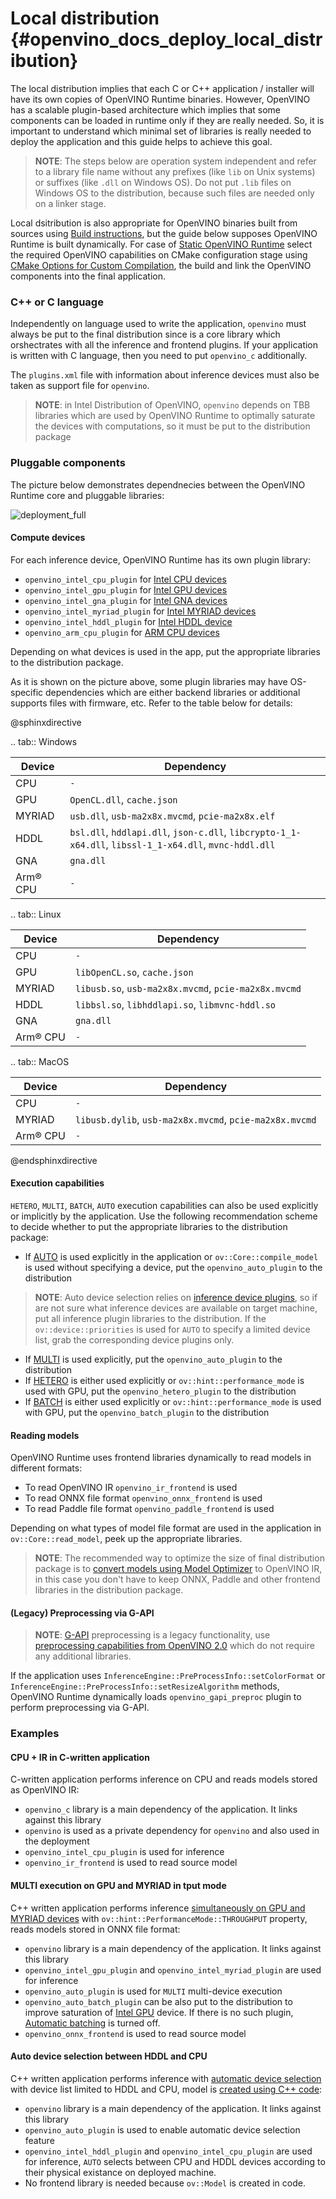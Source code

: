 # Local distribution {#openvino_docs_deploy_local_distribution}

The local distribution implies that each C or C++ application / installer will have its own copies of OpenVINO Runtime binaries. However, OpenVINO has a scalable plugin-based architecture which implies that some components can be loaded in runtime only if they are really needed. So, it is important to understand which minimal set of libraries is really needed to deploy the application and this guide helps to achieve this goal.

> **NOTE**: The steps below are operation system independent and refer to a library file name without any prefixes (like `lib` on Unix systems) or suffixes (like `.dll` on Windows OS). Do not put `.lib` files on Windows OS to the distribution, because such files are needed only on a linker stage.

Local dsitribution is also appropriate for OpenVINO binaries built from sources using [Build instructions](https://github.com/openvinotoolkit/openvino/wiki#how-to-build), but the guide below supposes OpenVINO Runtime is built dynamically. For case of [Static OpenVINO Runtime](https://github.com/openvinotoolkit/openvino/wiki/StaticLibraries) select the required OpenVINO capabilities on CMake configuration stage using [CMake Options for Custom Compilation](https://github.com/openvinotoolkit/openvino/wiki/CMakeOptionsForCustomCompilation), the build and link the OpenVINO components into the final application.

### C++ or C language

Independently on language used to write the application, `openvino` must always be put to the final distribution since is a core library which orshectrates with all the inference and frontend plugins.
If your application is written with C language, then you need to put `openvino_c` additionally.

The `plugins.xml` file with information about inference devices must also be taken as support file for `openvino`.

> **NOTE**: in Intel Distribution of OpenVINO, `openvino` depends on TBB libraries which are used by OpenVINO Runtime to optimally saturate the devices with computations, so it must be put to the distribution package

### Pluggable components

The picture below demonstrates dependnecies between the OpenVINO Runtime core and pluggable libraries:

![deployment_full]

#### Compute devices

For each inference device, OpenVINO Runtime has its own plugin library:
- `openvino_intel_cpu_plugin` for [Intel CPU devices](../supported_plugins/CPU.md)
- `openvino_intel_gpu_plugin` for [Intel GPU devices](../supported_plugins/GPU.md)
- `openvino_intel_gna_plugin` for [Intel GNA devices](../supported_plugins/GNA.md)
- `openvino_intel_myriad_plugin` for [Intel MYRIAD devices](../supported_plugins/MYRIAD.md)
- `openvino_intel_hddl_plugin` for [Intel HDDL device](../supported_plugins/HDDL.md)
- `openvino_arm_cpu_plugin` for [ARM CPU devices](../supported_plugins/ARM_CPU.md)

Depending on what devices is used in the app, put the appropriate libraries to the distribution package.

As it is shown on the picture above, some plugin libraries may have OS-specific dependencies which are either backend libraries or additional supports files with firmware, etc. Refer to the table below for details:

@sphinxdirective

.. tab:: Windows

| Device      | Dependency |
|-------------|------------|
| CPU         |  `-`       |
| GPU         | `OpenCL.dll`, `cache.json` |
| MYRIAD      | `usb.dll`, `usb-ma2x8x.mvcmd`, `pcie-ma2x8x.elf` |
| HDDL        | `bsl.dll`, `hddlapi.dll`, `json-c.dll`, `libcrypto-1_1-x64.dll`, `libssl-1_1-x64.dll`, `mvnc-hddl.dll` |
| GNA         | `gna.dll` |
| Arm® CPU    |  `-`      |

.. tab:: Linux

| Device      | Dependency  |
|-------------|-------------|
| CPU         |  `-`        |
| GPU         | `libOpenCL.so`, `cache.json` |
| MYRIAD      | `libusb.so`, `usb-ma2x8x.mvcmd`, `pcie-ma2x8x.mvcmd` |
| HDDL        | `libbsl.so`, `libhddlapi.so`, `libmvnc-hddl.so` |
| GNA         | `gna.dll`   |
| Arm® CPU    |  `-`        |

.. tab:: MacOS

| Device      | Dependency  |
|-------------|-------------|
| CPU         |     `-`     |
| MYRIAD      | `libusb.dylib`, `usb-ma2x8x.mvcmd`, `pcie-ma2x8x.mvcmd` |
| Arm® CPU    |  `-`        |

@endsphinxdirective

#### Execution capabilities

`HETERO`, `MULTI`, `BATCH`, `AUTO` execution capabilities can also be used explicitly or implicitly by the application. Use the following recommendation scheme to decide whether to put the appropriate libraries to the distribution package:
- If [AUTO](../auto_device_selection.md) is used explicitly in the application or `ov::Core::compile_model` is used without specifying a device, put the `openvino_auto_plugin` to the distribution
 > **NOTE**: Auto device selection relies on [inference device plugins](../supported_plugins/Device_Plugins.md), so if are not sure what inference devices are available on target machine, put all inference plugin libraries to the distribution. If the `ov::device::priorities` is used for `AUTO` to specify a limited device list, grab the corresponding device plugins only.

- If [MULTI](../multi_device.md) is used explicitly, put the `openvino_auto_plugin` to the distribution
- If [HETERO](../hetero_execution.md) is either used explicitly or `ov::hint::performance_mode` is used with GPU, put the `openvino_hetero_plugin` to the distribution
- If [BATCH](../automatic_batching.md) is either used explicitly or `ov::hint::performance_mode` is used with GPU, put the `openvino_batch_plugin` to the distribution

#### Reading models

OpenVINO Runtime uses frontend libraries dynamically to read models in different formats:
- To read OpenVINO IR `openvino_ir_frontend` is used
- To read ONNX file format `openvino_onnx_frontend` is used
- To read Paddle file format `openvino_paddle_frontend` is used

Depending on what types of model file format are used in the application in `ov::Core::read_model`, peek up the appropriate libraries.

> **NOTE**: The recommended way to optimize the size of final distribution package is to [convert models using Model Optimizer](../../MO_DG/Deep_Learning_Model_Optimizer_DevGuide.md) to OpenVINO IR, in this case you don't have to keep ONNX, Paddle and other frontend libraries in the distribution package.

#### (Legacy) Preprocessing via G-API

> **NOTE**: [G-API](../../gapi/gapi_intro.md) preprocessing is a legacy functionality, use [preprocessing capabilities from OpenVINO 2.0](../preprocessing_overview.md) which do not require any additional libraries.

If the application uses `InferenceEngine::PreProcessInfo::setColorFormat` or `InferenceEngine::PreProcessInfo::setResizeAlgorithm` methods, OpenVINO Runtime dynamically loads `openvino_gapi_preproc` plugin to perform preprocessing via G-API.

### Examples

#### CPU + IR in C-written application

C-written application performs inference on CPU and reads models stored as OpenVINO IR:
- `openvino_c` library is a main dependency of the application. It links against this library
- `openvino` is used as a private dependency for `openvino` and also used in the deployment
- `openvino_intel_cpu_plugin` is used for inference
- `openvino_ir_frontend` is used to read source model

#### MULTI execution on GPU and MYRIAD in tput mode

C++ written application performs inference [simultaneously on GPU and MYRIAD devices](../multi_device.md) with `ov::hint::PerformanceMode::THROUGHPUT` property, reads models stored in ONNX file format:
- `openvino` library is a main dependency of the application. It links against this library
- `openvino_intel_gpu_plugin` and `openvino_intel_myriad_plugin` are used for inference
- `openvino_auto_plugin` is used for `MULTI` multi-device execution
- `openvino_auto_batch_plugin` can be also put to the distribution to improve saturation of [Intel GPU](../supported_plugins/GPU.md) device. If there is no such plugin, [Automatic batching](../automatic_batching.md) is turned off.
- `openvino_onnx_frontend` is used to read source model

#### Auto device selection between HDDL and CPU

C++ written application performs inference with [automatic device selection](../auto_device_selection.md) with device list limited to HDDL and CPU, model is [created using C++ code](../model_representation.md):
- `openvino` library is a main dependency of the application. It links against this library
- `openvino_auto_plugin` is used to enable automatic device selection feature
- `openvino_intel_hddl_plugin` and `openvino_intel_cpu_plugin` are used for inference, `AUTO` selects between CPU and HDDL devices according to their physical existance on deployed machine.
- No frontend library is needed because `ov::Model` is created in code.

[deployment_full]: ../../img/deployment_full.png
